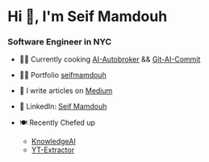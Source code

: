 <h1 align="left">Hi 👋, I'm Seif Mamdouh</h1>
<h3 align="left">Software Engineer in NYC </h3>

- 👨‍🍳 Currently cooking [AI-Autobroker](https://nextjs-boilerplate-seif-mamdouhs-projects.vercel.app/) && [Git-AI-Commit](https://github.com/the-cafe/git-ai-commit)

- 👨‍💻 Portfolio [seifmamdouh](https://www.seifmamdouh.com/)

- 📝 I write articles on [Medium](https://medium.com/@seifmamdouh7878)

- 🤝 LinkedIn: [Seif Mamdouh](https://www.linkedin.com/in/seif-mamdouh/)

- 🍽️ Recently Chefed up
  - [KnowledgeAI](https://knowledge2.vercel.app/)
  - [YT-Extractor](https://extract.coreyja.wtf/)
